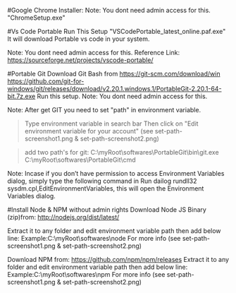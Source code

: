 #Google Chrome Installer: 
Note: You dont need admin access for this.
"ChromeSetup.exe"

#Vs Code Portable
Run This Setup "VSCodePortable_latest_online.paf.exe"
It will download Portable vs code in your system.

Note: You dont need admin access for this.
Reference Link:
https://sourceforge.net/projects/vscode-portable/

#Portable Git
Download Git Bash from 
https://git-scm.com/download/win
https://github.com/git-for-windows/git/releases/download/v2.20.1.windows.1/PortableGit-2.20.1-64-bit.7z.exe
Run this setup.
Note: You dont need admin access for this.

Note: After get GIT you need to set "path" in environment variable.
>Type environment variable in search bar
>Then click on "Edit environment variable for your account" (see set-path-screenshot1.png & set-path-screenshot2.png)

>add two path's for git:
>C:\myRoot\softwares\PortableGit\bin\git.exe
>C:\myRoot\softwares\PortableGit\cmd

Note: Incase if you don’t have permission to access Environment Variables dialog, simply type the following command in Run dailog rundll32 sysdm.cpl,EditEnvironmentVariables, this will open the Environment Variables dialog.


#Install Node & NPM without admin rights 
Download Node JS Binary (zip)from:
http://nodejs.org/dist/latest/

Extract it to any folder and edit environment variable path then add below line:
Example:C:\myRoot\softwares\node
For more info (see set-path-screenshot1.png & set-path-screenshot2.png)

Download NPM from:
https://github.com/npm/npm/releases
Extract it to any folder and edit environment variable path then add below line:
Example:C:\myRoot\softwares\npm
For more info (see set-path-screenshot1.png & set-path-screenshot2.png)




